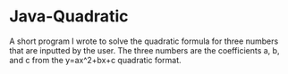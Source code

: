 # Java-Quadratic
A short program I wrote to solve the quadratic formula for three numbers that are inputted by the user. The three numbers are the coefficients a, b, and c from the
y=ax^2+bx+c quadratic format. 
